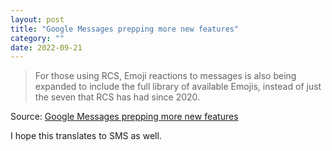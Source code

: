```yaml
---
layout: post
title: "Google Messages prepping more new features"
category: ""
date: 2022-09-21
---
```


>For those using RCS, Emoji reactions to messages is also being expanded to include the full library of available Emojis, instead of just the seven that RCS has had since 2020.

Source: [Google Messages prepping more new features](https://chromeunboxed.com/google-messages-replies-emoji-transcribing)

I hope this translates to SMS as well.

